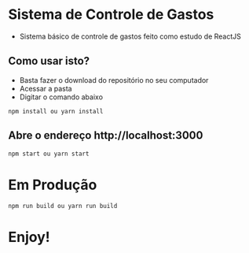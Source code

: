 # Sistema de Controle de Gastos

- Sistema básico de controle de gastos feito como estudo de ReactJS

## Como usar isto?

- Basta fazer o download do repositório no seu computador
- Acessar a pasta
- Digitar o comando abaixo

```
npm install ou yarn install
```
## Abre o endereço http://localhost:3000
```
npm start ou yarn start
```
# Em Produção
```
npm run build ou yarn run build
```

# Enjoy!
